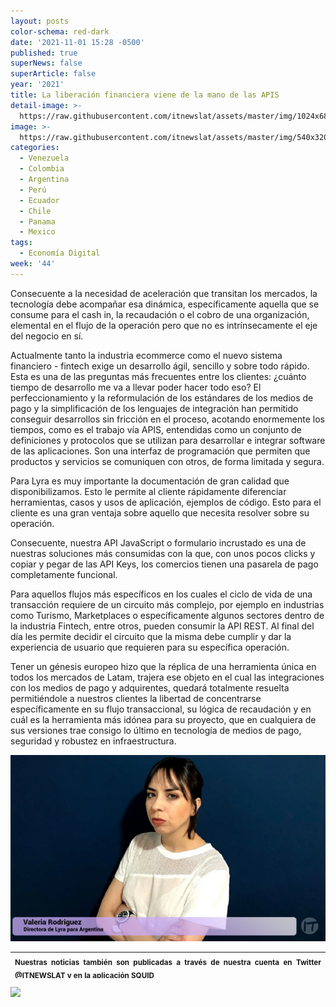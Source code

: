 ```yaml
---
layout: posts
color-schema: red-dark
date: '2021-11-01 15:28 -0500'
published: true
superNews: false
superArticle: false
year: '2021'
title: La liberación financiera viene de la mano de las APIS
detail-image: >-
  https://raw.githubusercontent.com/itnewslat/assets/master/img/1024x680/Valeria-Rodriguez-g.jpg
image: >-
  https://raw.githubusercontent.com/itnewslat/assets/master/img/540x320/Valeria-Rodriguez-p.jpg
categories:
  - Venezuela
  - Colombia
  - Argentina
  - Perú
  - Ecuador
  - Chile
  - Panama
  - Mexico
tags:
  - Economía Digital
week: '44'
---
```

Consecuente a la necesidad de aceleración que transitan los mercados, la tecnología debe acompañar esa dinámica, específicamente aquella que se consume para el cash in, la recaudación o el cobro de una organización, elemental en el flujo de la operación pero que no es intrínsecamente el eje del negocio en sí. 

Actualmente tanto la industria ecommerce como el nuevo sistema financiero - fintech exige un desarrollo ágil, sencillo y sobre todo rápido. Esta es una de las preguntas más frecuentes entre los clientes: ¿cuánto tiempo de desarrollo me va a llevar poder hacer todo eso? El perfeccionamiento y la reformulación de los estándares de los medios de pago y la simplificación de los lenguajes de integración han permitido conseguir desarrollos sin fricción en el proceso, acotando enormemente los tiempos, como es el trabajo vía APIS, entendidas como un conjunto de definiciones y protocolos que se utilizan para desarrollar e integrar software de las aplicaciones. Son una interfaz de programación que permiten que productos y servicios se comuniquen con otros, de forma limitada y segura.

Para Lyra es muy importante la documentación de gran calidad que disponibilizamos. Esto le permite al cliente rápidamente diferenciar herramientas, casos y usos de aplicación, ejemplos de código. Esto para el cliente es una gran ventaja sobre aquello que necesita resolver sobre su operación. 

Consecuente, nuestra API JavaScript o formulario incrustado es una de nuestras soluciones más consumidas con la que, con unos pocos clicks y copiar y pegar de las API Keys, los comercios tienen una pasarela de pago completamente funcional.

Para aquellos flujos más específicos en los cuales el ciclo de vida de una transacción requiere de un circuito más complejo, por ejemplo en industrias como Turismo, Marketplaces o específicamente algunos sectores dentro de la industria Fintech, entre otros, pueden consumir la API REST. Al final del día les permite decidir el circuito que la misma debe cumplir y dar la experiencia de usuario que requieren para su específica operación.

Tener un génesis europeo hizo que la réplica de una herramienta única en todos los mercados de Latam, trajera ese objeto en el cual las integraciones con los medios de pago y adquirentes, quedará totalmente resuelta permitiéndole a nuestros clientes la libertad de concentrarse específicamente en su flujo transaccional, su lógica de recaudación y en cuál es la herramienta más idónea para su proyecto, que en cualquiera de sus versiones trae consigo lo último en tecnología de medios de pago, seguridad y robustez en infraestructura.

![](https://raw.githubusercontent.com/itnewslat/assets/master/img/540x320/Valeria-Rodriguez-p.jpg)

<table style="height: 42px;" width="569">
<tbody>
<tr>
<td style="text-align: justify;"><sub><strong>Nuestras noticias también son publicadas a través de nuestra cuenta en Twitter <a href="https://twitter.com/itnewslat?lang=es">@ITNEWSLAT</a> y en la aplicación <a href="https://squidapp.co/en/">SQUID</a></strong></sub></td>
</tr>
</tbody>
</table>

<img src="https://tracker.metricool.com/c3po.jpg?hash=56f88a41e39ab42c063cc51676587a04"/>